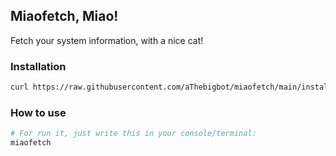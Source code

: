 ## Miaofetch, Miao!

Fetch your system information, with a nice cat! 

### Installation

```bash
curl https://raw.githubusercontent.com/aThebigbot/miaofetch/main/install | bash
```

### How to use

```bash
# For run it, just write this in your console/terminal:
miaofetch
```
